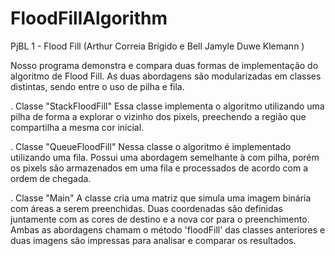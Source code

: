 # FloodFillAlgorithm
PjBL 1 - Flood Fill (Arthur Correia Brígido e Bell Jamyle Duwe Klemann )

Nosso programa demonstra e compara duas formas de implementação do algoritmo de Flood Fill. As duas abordagens são modularizadas em classes distintas, sendo entre o uso de pilha e fila.

. Classe "StackFloodFill"
Essa classe implementa o algoritmo utilizando uma pilha de forma a explorar o vizinho dos pixels, preechendo a região que compartilha a mesma cor inicial.

. Classe "QueueFloodFill"
Nessa classe o algoritmo é implementado utilizando uma fila. Possui uma abordagem semelhante à com pilha, porém os pixels são armazenados em uma fila e processados de acordo com a ordem de chegada.

. Classe "Main"
A classe cria uma matriz que simula uma imagem binária com áreas a serem preenchidas. Duas coordenadas são definidas juntamente com as cores de destino e a nova cor para o preenchimento.
Ambas as abordagens chamam o método 'floodFill' das classes anteriores e duas imagens são impressas para analisar e comparar os resultados.
